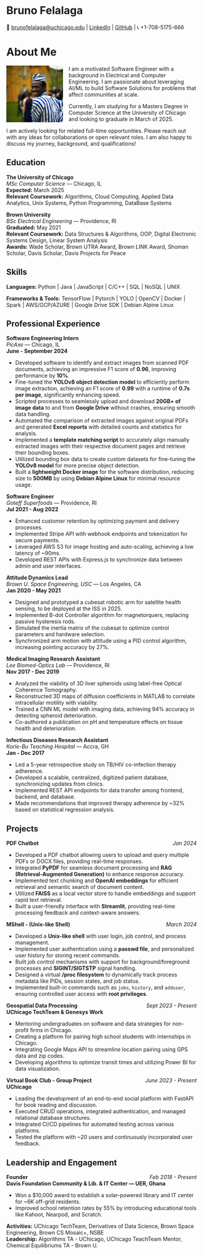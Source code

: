# Bruno Felalaga

📧 [brunofelalaga@uchicago.edu](mailto:brunofelalaga@uchicago.edu)  |  [LinkedIn](https://www.linkedin.com/in/bruno-felalaga/)  |  [GitHub](https://github.com/BrunoFelalaga)  |  📞 +1-708-5175-666 


# About Me

<img src="bonbino.png" alt="Profile Picture" width="150" align="left" style="margin-right: 15px;"/>

<p>
I am a motivated Software Engineer with a background in Electrical and Computer Engineering. I am passionate about leveraging AI/ML to build Software Solutions for problems that affect communities at scale.
</p>

<p>
Currently, I am studying for a Masters Degree in Computer Science at the University of Chicago and looking to graduate in March of 2025.
</p>

<p>
I am actively looking for related full-time opportunities. Please reach out with any ideas for collaborations or open relevant roles. I am also happy to discuss my journey, background, and qualifications!
</p>




## Education

**The University of Chicago**  
*MSc Computer Science* — Chicago, IL  
**Expected:** March 2025  
**Relevant Coursework:** Algorithms, Cloud Computing, Applied Data Analytics, Unix Systems, Python Programming, DataBase Systems

**Brown University**  
*BSc Electrical Engineering* — Providence, RI  
**Graduated:** May 2021  
**Relevant Coursework:** Data Structures & Algorithms, OOP, Digital Electronic Systems Design, Linear System Analysis  
**Awards:** Wade Scholar, Brown UTRA Award, Brown LINK Award, Shoman Scholar, Davis Scholar, Davis Projects for Peace


## Skills

**Languages:**
Python  |  Java  |  JavaScript  |  C/C++  |  SQL  |  NoSQL  |  UNIX

**Frameworks & Tools:**
TensorFlow  |  Pytorch  |  YOLO  |  OpenCV  |  Docker  |  Spark  |  AWS/GCP/AZURE  |  Google Drive SDK  |  Debian Alpine Linux


## Professional Experience
**Software Engineering Intern**  
*PicAxe* — Chicago, IL  
**June - September 2024**  
- Developed software to identify and extract images from scanned PDF documents, achieving an impressive F1 score of **0.96**, improving performance by **10%**.
- Fine-tuned the **YOLOv8 object detection model** to efficiently perform image extraction, achieving an F1 score of **0.99** with a runtime of **0.7s per image**, significantly enhancing speed.
- Scripted processes to seamlessly upload and download **20GB+ of image data** to and from **Google Drive** without crashes, ensuring smooth data handling.
- Automated the comparison of extracted images against original PDFs and generated **Excel reports** with detailed counts and statistics for analysis.
- Implemented a **template matching script** to accurately align manually extracted images with their respective document pages and retrieve their bounding boxes.
- Utilized bounding box data to create custom datasets for fine-tuning the **YOLOv8 model** for more precise object detection.
- Built a **lightweight Docker image** for the software distribution, reducing size to **500MB** by using **Debian Alpine Linux** for minimal resource usage.

**Software Engineer**  
*Goteff Superfoods* — Providence, RI  
**Jul 2021 - Aug 2022**  
- Enhanced customer retention by optimizing payment and delivery processes.
- Implemented Stripe API with webhook endpoints and tokenization for secure payments.
- Leveraged AWS S3 for image hosting and auto-scaling, achieving a low latency of ~90ms.
- Developed REST APIs with Express.js to synchronize data between admin and user interfaces.

**Attitude Dynamics Lead**  
*Brown U. Space Engineering, USC* — Los Angeles, CA  
**Jan 2020 - May 2021**  
- Designed and prototyped a cubesat robotic arm for satellite health sensing, to be deployed at the ISS in 2025.
- Implemented B-dot Controller algorithm for magnetorquers, replacing passive hysteresis rods.
- Simulated the inertia matrix of the cubesat to optimize control parameters and hardware selection.
- Synchronized arm motion with attitude using a PID control algorithm, increasing pointing accuracy by 27%.

**Medical Imaging Research Assistant**  
*Lee Biomed-Optics Lab* — Providence, RI  
**Nov 2017 - Dec 2019**  
- Analyzed the viability of 3D liver spheroids using label-free Optical Coherence Tomography.
- Reconstructed 3D maps of diffusion coefficients in MATLAB to correlate intracellular motility with viability.
- Trained a CNN ML model with imaging data, achieving 94% accuracy in detecting spheroid deterioration.
- Co-authored a publication on pH and temperature effects on tissue health and deterioration.

**Infectious Diseases Research Assistant**  
*Korle-Bu Teaching Hospital* — Accra, GH  
**Jan - Dec 2017**  
- Led a 5-year retrospective study on TB/HIV co-infection therapy adherence.
- Developed a scalable, centralized, digitized patient database, synchronizing updates from clinics.
- Implemented REST API endpoints for data transfer among frontend, backend, and database.
- Made recommendations that improved therapy adherence by ~32% based on statistical regression analysis.


## Projects

**PDF Chatbot** <span style="float: right;">*Jan 2024*</span> 
- Developed a PDF chatbot allowing users to upload and query multiple PDFs or DOCX files, providing real-time responses.
- Integrated **PyPDF** for seamless document processing and **RAG (Retrieval-Augmented Generation)** to enhance response accuracy.
- Implemented text chunking and **OpenAI embeddings** for efficient retrieval and semantic search of document content.
- Utilized **FAISS** as a local vector store to handle embeddings and support rapid text retrieval.
- Built a user-friendly interface with **Streamlit**, providing real-time processing feedback and context-aware answers.

**MShell - (Unix-like Shell)** <span style="float: right;">*March 2024*</span> 
- Developed a **Unix-like shell** with user login, job control, and process management.
- Implemented user authentication using a **passwd file**, and personalized user history for storing recent commands.
- Built job control mechanisms with support for background/foreground processes and **SIGINT/SIGTSTP** signal handling.
- Designed a virtual **/proc filesystem** to dynamically track process metadata like PIDs, session states, and job status.
- Implemented built-in commands such as `jobs`, `history`, and `adduser`, ensuring controlled user access with **root privileges**.


**Geospatial Data Processing**   <span style="float: right;">*Sept 2023 - Present*</span>  
**UChicago TechTeam & Genesys Work** 
- Mentoring undergraduates on software and data strategies for non-profit firms in Chicago.
- Creating a platform for pairing high school students with internships in Chicago.
- Integrating Google Maps API to streamline location pairing using GPS data and zip codes.
- Developing algorithms to optimize transit times and utilizing Power BI for data visualization.

**Virtual Book Club - Group Project** <span style="float: right;">*June 2023 - Present*</span>  
**UChicago**
- Leading the development of an end-to-end social platform with FastAPI for book reading and discussion.
- Executed CRUD operations, integrated authentication, and managed relational database structures.
- Integrated CI/CD pipelines for automated testing across various platforms.
- Tested the platform with ~20 users and continuously incorporated user feedback.


## Leadership and Engagement

**Founder**  <span style="float: right;">*Feb 2018 - Present* </span>  
**Davis Foundation Community & Lib. & IT Center — UER, Ghana**
- Won a $10,000 award to establish a solar-powered library and IT center for ~6K off-grid residents.
- Improved school retention rates by 55% by introducing educational tools like Kahoot, Nearpod, and Scratch.


**Activities:** UChicago TechTeam, Derivatives of Data Science, Brown Space Engineering, Brown CS Mosaic+, NSBE  
**Leadership:** Algorithms TA - UChicago, UChicago TeachTeam Mentor, Chemical Equilibriums TA - Brown U.
